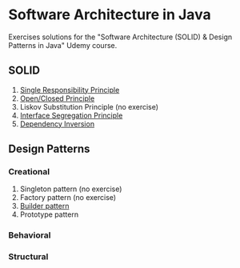 # Software Architecture in Java

Exercises solutions for the "Software Architecture (SOLID) &amp; Design Patterns in Java" Udemy course.

## SOLID

1. [Single Responsibility Principle](./SOLID%20Principles/1%20-%20Single%20Responsibility/)
1. [Open/Closed Principle](./SOLID%20Principles/2%20-%20Open-Closed/)
1. Liskov Substitution Principle (no exercise)
1. [Interface Segregation Principle](./SOLID%20Principles/4%20-%20Interface%20Segregation/)
1. [Dependency Inversion](./SOLID%20Principles/5%20-%20Dependency%20Inversion/)

## Design Patterns

### Creational

1. Singleton pattern (no exercise)
1. Factory pattern (no exercise)
1. [Builder pattern](./Design%20Patterns/Creational%20Patterns/3%20-%20Builder%20Pattern/)
1. Prototype pattern

### Behavioral

### Structural
